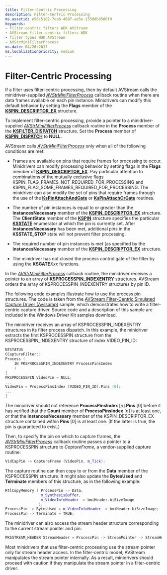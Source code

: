 ```yaml
---
title: Filter-Centric Processing
description: Filter-Centric Processing
ms.assetid: e56c5102-7ea6-4687-ae5e-1550db9500f0
keywords:
- filter-centric filters WDK AVStream
- AVStream filter-centric filters WDK
- filter types WDK AVStream
- AVStrMiniFilterProcess
ms.date: 04/20/2017
ms.localizationpriority: medium
---
```


# Filter-Centric Processing





If a filter uses filter-centric processing, then by default AVStream calls the minidriver-supplied [*AVStrMiniFilterProcess*](https://docs.microsoft.com/windows-hardware/drivers/ddi/ks/nc-ks-pfnksfilterprocess) callback routine when there are data frames available on each pin instance. Minidrivers can modify this default behavior by setting the **Flags** member of the [**KSPIN\_DESCRIPTOR\_EX**](https://docs.microsoft.com/windows-hardware/drivers/ddi/ks/ns-ks-_kspin_descriptor_ex) structure.

To implement filter-centric processing, provide a pointer to a minidriver-supplied [*AVStrMiniFilterProcess*](https://docs.microsoft.com/windows-hardware/drivers/ddi/ks/nc-ks-pfnksfilterprocess) callback routine in the **Process** member of the [**KSFILTER\_DISPATCH**](https://docs.microsoft.com/windows-hardware/drivers/ddi/ks/ns-ks-_ksfilter_dispatch) structure. Set the **Process** member of [**KSPIN\_DISPATCH**](https://docs.microsoft.com/windows-hardware/drivers/ddi/ks/ns-ks-_kspin_dispatch) to **NULL**.

AVStream calls [*AVStrMiniFilterProcess*](https://docs.microsoft.com/windows-hardware/drivers/ddi/ks/nc-ks-pfnksfilterprocess) only when all of the following conditions are met:

-   Frames are available on pins that require frames for processing to occur. Minidrivers can modify processing behavior by setting flags in the **Flags** member of [**KSPIN\_DESCRIPTOR\_EX**](https://docs.microsoft.com/windows-hardware/drivers/ddi/ks/ns-ks-_kspin_descriptor_ex). Pay particular attention to combinations of the mutually exclusive flags KSPIN\_FLAG\_FRAMES\_NOT\_REQUIRED\_FOR\_PROCESSING and KSPIN\_FLAG\_SOME\_FRAMES\_REQUIRED\_FOR\_PROCESSING. The minidriver can also modify the set of pins that require frames through the use of the [**KsPinAttachAndGate**](https://docs.microsoft.com/windows-hardware/drivers/ddi/ks/nf-ks-kspinattachandgate) or [**KsPinAttachOrGate**](https://docs.microsoft.com/windows-hardware/drivers/ddi/ks/nf-ks-kspinattachorgate) routines.

-   The number of pin instances is equal to or greater than the **InstancesNecessary** member of the [**KSPIN\_DESCRIPTOR\_EX**](https://docs.microsoft.com/windows-hardware/drivers/ddi/ks/ns-ks-_kspin_descriptor_ex) structure. The **ClientState** member of the [**KSPIN**](https://docs.microsoft.com/windows-hardware/drivers/ddi/ks/ns-ks-_kspin) structure specifies the particular [**KSSTATE**](https://docs.microsoft.com/windows-hardware/drivers/ddi/ks/ne-ks-ksstate) enumerator at which the pin is currently set. After **InstancesNecessary** has been met, additional pins in the **KSSTATE\_STOP** state will not prevent filter processing.

-   The required number of pin instances is met (as specified by the **InstancesNecessary** member of the [**KSPIN\_DESCRIPTOR\_EX**](https://docs.microsoft.com/windows-hardware/drivers/ddi/ks/ns-ks-_kspin_descriptor_ex) structure.

-   The minidriver has not closed the process control gate of the filter by using the **KSGATE***Xxx* functions.

In the [*AVStrMiniFilterProcess*](https://docs.microsoft.com/windows-hardware/drivers/ddi/ks/nc-ks-pfnksfilterprocess) callback routine, the minidriver receives a pointer to an array of [**KSPROCESSPIN\_INDEXENTRY**](https://docs.microsoft.com/windows-hardware/drivers/ddi/ks/ns-ks-_ksprocesspin_indexentry) structures. AVStream orders the array of KSPROCESSPIN\_INDEXENTRY structures by pin ID.

The following code examples illustrate how to use the process pin structures. The code is taken from the [AVStream Filter-Centric Simulated Capture Driver (Avssamp)](https://go.microsoft.com/fwlink/p/?linkid=256084) sample, which demonstrates how to write a filter-centric capture driver. Source code and a description of this sample are included in the Windows Driver Kit samples download.

The minidriver receives an array of KSPROCESSPIN\_INDEXENTRY structures in its filter process dispatch. In this example, the minidriver extracts the first KSPROCESSPIN structure from the KSPROCESSPIN\_INDEXENTRY structure of index VIDEO\_PIN\_ID:

```cpp
NTSTATUS
CCaptureFilter::
Process (
    IN PKSPROCESSPIN_INDEXENTRY ProcessPinsIndex
    )
{
PKSPROCESSPIN VideoPin = NULL;
...
VideoPin = ProcessPinsIndex [VIDEO_PIN_ID].Pins [0];
...
}
```

The minidriver should not reference **ProcessPinsIndex** \[*n*\].**Pins** \[0\] before it has verified that the **Count** member of **ProcessPinsIndex** \[*n*\] is at least one, *or* that the **InstancesNecessary** member of the KSPIN\_DESCRIPTOR\_EX structure contained within **Pins** \[0\] is at least one. (If the latter is true, the pin is guaranteed to exist.)

Then, to specify the pin on which to capture frames, the [*AVStrMiniFilterProcess*](https://docs.microsoft.com/windows-hardware/drivers/ddi/ks/nc-ks-pfnksfilterprocess) callback routine passes a pointer to a KSPROCESSPIN structure to *CaptureFrame*, a vendor-supplied capture routine:

```cpp
VidCapPin -> CaptureFrame (VideoPin, m_Tick);
```

The capture routine can then copy to or from the **Data** member of the KSPROCESSPIN structure. It might also update the **BytesUsed** and **Terminate** members of this structure, as in the following example:

```cpp
RtlCopyMemory ( ProcessPin -> Data,
                m_SynthesisBuffer,
                m_VideoInfoHeader -> bmiHeader.biSizeImage
               );
ProcessPin -> BytesUsed = m_VideoInfoHeader -> bmiHeader.biSizeImage;
ProcessPin -> Terminate = TRUE;
```

The minidriver can also access the stream header structure corresponding to the current stream pointer and pin:

```cpp
PKSSTREAM_HEADER StreamHeader = ProcessPin -> StreamPointer -> StreamHeader;
```

Most minidrivers that use filter-centric processing use the stream pointer only for stream header access. In the filter-centric model, AVStream manipulates the stream pointer internally. As a result, minidrivers should proceed with caution if they manipulate the stream pointer in a filter-centric driver.
